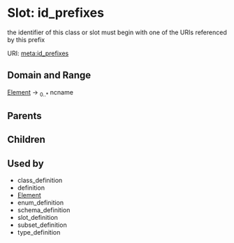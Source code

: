 
# Slot: id_prefixes


the identifier of this class or slot must begin with one of the URIs referenced by this prefix

URI: [meta:id_prefixes](https://w3id.org/biolink/biolinkml/meta/id_prefixes)


## Domain and Range

[Element](Element.md) ->  <sub>0..*</sub> ncname

## Parents


## Children


## Used by

 * class_definition
 * definition
 * [Element](Element.md)
 * enum_definition
 * schema_definition
 * slot_definition
 * subset_definition
 * type_definition
